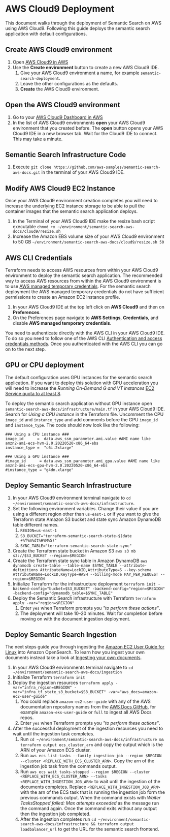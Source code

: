 # AWS Cloud9 Deployment
This document walks through the deployment of Semantic Search on AWS using AWS Cloud9. Following this guide deploys the semantic search application with default configurations.

## Create AWS Cloud9 environment
1. Open [AWS Cloud9 in AWS](https://console.aws.amazon.com/cloud9control/home)
2. Use the **Create environment** button to create a new AWS Cloud9 IDE.
    1. Give your AWS Cloud9 environment a name, for example `semantic-search-deployment`.
    2. Leave the other configurations as the defaults.
    3. **Create** the AWS Cloud9 environment.

## Open the AWS Cloud9 environment
1. Go to your [AWS Cloud9 Dashboard in AWS](https://console.aws.amazon.com/cloud9control/home)
2. In the list of AWS Cloud9 environments **open** your AWS Cloud9 environment that you created before. The **open** button opens your AWS Cloud9 IDE in a new browser tab. Wait for the Cloud9 IDE to connect. This may take a minute.

## Semantic Search Infrastructure Code
1. Execute `git clone https://github.com/aws-samples/semantic-search-aws-docs.git` in the terminal of your AWS Cloud9 IDE.

## Modify AWS Cloud9 EC2 Instance
Once your AWS Cloud9 environment creation completes you will need to increase the underlying EC2 instance storage to be able to pull the container images that the semantic search application deploys.
1. In the Terminal of your AWS Cloud9 IDE make the resize bash script executable `chmod +x ~/environment/semantic-search-aws-docs/cloud9/resize.sh`
2. Increase the Amazon EBS volume size of your AWS Cloud9 environment to 50 GB `~/environment/semantic-search-aws-docs/cloud9/resize.sh 50`

## AWS CLI Credentials
Terraform needs to access AWS resources from within your AWS Cloud9 environment to deploy the semantic search application. The recommended way to access AWS resources from within the AWS Cloud9 environment is to use [AWS managed temporary credentials](https://docs.aws.amazon.com/cloud9/latest/user-guide/security-iam.html#auth-and-access-control-temporary-managed-credentials-supported). For the semantic search deployment the AWS managed temporary credentials do not have sufficient permissions to create an Amazon EC2 instance profile.
1. In your AWS Cloud9 IDE at the top left click on **AWS Cloud9** and then on **Preferences**.
2. On the Preferences page navigate to **AWS Settings**, **Credentials**, and disable **AWS managed temporary credentials**.

You need to authenticate directly with the AWS CLI in your AWS Cloud9 IDE. To do so you need to follow one of the AWS CLI [Authentication and access credentials methods](https://docs.aws.amazon.com/cli/latest/userguide/cli-chap-authentication.html). Once you authenticated with the AWS CLI you can go on to the next step.

## GPU or CPU deployment
The default configuration uses GPU instances for the semantic search application. If you want to deploy this solution with GPU acceleration you will need to increase the _Running On-Demand G and VT instances_ [EC2 Service quota to at least 8](https://aws.amazon.com/premiumsupport/knowledge-center/ec2-instance-limit/).

To deploy the semantic search application without GPU instance open `semantic-search-aws-docs/infrastructure/main.tf` in your AWS Cloud9 IDE. Search for _Using a CPU instance_ in the Terraform file. Uncomment the CPU `image_id` and `instance_type` and add comments before the GPU `image_id` and `instance_type`. The code should now look like the following:
```
### Using a CPU instance ###
image_id      =  data.aws_ssm_parameter.ami.value #AMI name like amzn2-ami-ecs-hvm-2.0.20220520-x86_64-ebs
instance_type =  "c6i.2xlarge"

### Using a GPU instance ###
#image_id      = data.aws_ssm_parameter.ami_gpu.value #AMI name like amzn2-ami-ecs-gpu-hvm-2.0.20220520-x86_64-ebs
#instance_type = "g4dn.xlarge"
```

## Deploy Semantic Search Infrastructure
1. In your AWS Cloud9 environment terminal navigate to `cd ~/environment/semantic-search-aws-docs/infrastructure`.
2. Set the following environment variables. Change their value if you are using a different region other than `us-east-1` or if you want to give the Terraform state Amazon S3 bucket and state sync Amazon DynamoDB table different names.
    1. `REGION=us-east-1`
    2. `S3_BUCKET="terraform-semantic-search-state-$(date +%Y%m%dt%H%M%S)"`
    3. `SYNC_TABLE="terraform-semantic-search-state-sync"`
3. Create the Terraform state bucket in Amazon S3 `aws s3 mb s3://$S3_BUCKET --region=$REGION` 
4. Create the Terraform state sync table in Amazon DynamoDB `aws dynamodb create-table --table-name $SYNC_TABLE --attribute-definitions AttributeName=LockID,AttributeType=S --key-schema   AttributeName=LockID,KeyType=HASH --billing-mode PAY_PER_REQUEST --region=$REGION`
5. Initialize Terraform for the infrastructure deployment `terraform init -backend-config="bucket=$S3_BUCKET" -backend-config="region=$REGION" -backend-config="dynamodb_table=$SYNC_TABLE"`
6. Deploy the Semantic Search infrastructure with Terraform `terraform apply -var="region=$REGION"`
    1. Enter `yes` when Terraform prompts you _"to perform these actions"_.
    2. The deployment will take 10–20 minutes. Wait for completion before moving on with the document ingestion deployment.

## Deploy Semantic Search Ingestion
The next steps guide you through ingesting the [Amazon EC2 User Guide for Linux](https://docs.aws.amazon.com/AWSEC2/latest/UserGuide) into Amazon OpenSearch. To learn how you ingest your own documents instead take a look at [Ingesting your own documents](https://github.com/aws-samples/semantic-search-aws-docs/tree/main#ingesting-your-own-documents).
1. In your AWS Cloud9 environments terminal navigate to `cd ~/environment/semantic-search-aws-docs/ingestion`
2. Initialize Terraform `terraform init`
3. Deploy the ingestion resources `terraform apply -var="infra_region=$REGION" -var="infra_tf_state_s3_bucket=$S3_BUCKET" -var="aws_docs=amazon-ec2-user-guide"`
    1. You could replace `amazon-ec2-user-guide` with any of the AWS documentation repository names from the [AWS Docs GitHub](https://github.com/awsdocs), for example `amazon-eks-user-guide` or `full` to ingest all AWS Docs repos.
    2. Enter `yes` when Terraform prompts you _"to perform these actions"_. 
4. After the successful deployment of the ingestion resources you need to wait until the ingestion task completes.
    1. Run `cd ~/environment/semantic-search-aws-docs/infrastructure && terraform output ecs_cluster_arn` and copy the output which is the ARN of your Amazon ECS cluster.
    2. Run `aws ecs list-tasks --family ingestion-job --region $REGION --cluster <REPLACE_WITH_ECS_CLUSTER_ARN>`. Copy the arn of the ingestion job task from the commands output.
    3. Run `aws ecs wait tasks-stopped --region $REGION --cluster <REPLACE_WITH_ECS_CLUSTER_ARN> --tasks <REPLACE_WITH_INGESTION_JOB_ARN>` to wait until the ingestion of the documents completes. Replace `<REPLACE_WITH_INGESTION_JOB_ARN>` with the arn of the ECS task that is running the ingestion job form the previous commands output. When the command exists with _Waiter TasksStopped failed: Max attempts exceeded_ as the message run the command again. Once the command exits without any output then the ingestion job completed.
    4. After the ingestion completes run `cd ~/environment/semantic-search-aws-docs/infrastructure && terraform output loadbalancer_url` to get the URL for the semantic search frontend.

